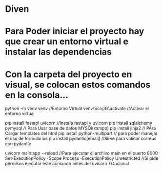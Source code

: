 # Diven
# Para Poder iniciar el proyecto hay que crear un entorno virtual e instalar las dependencias
# Con la carpeta del proyecto en visual, se colocan estos comandos en la consola...

python -m venv venv             //Entorno Virtual
venv\Scripts\activate        //Activar el entorno virtual

pip install fastapi uvicorn      //Instala fastapi y uvicorn
pip install sqlalchemy pymysql   // Para Usar base de datos MYSQl(xampp)
pip install jinja2               // PAra Cargar templates del html
pip install python-multipart     // para poder manejar el uso de formularios
pip install pydantic[email]     //Sirve para validar correos con pydantic

uvicorn main:app --reload     //Para ejecutar el archivo main en el puerto 8000
Set-ExecutionPolicy -Scope Process -ExecutionPolicy Unrestricted   //Si pide permisos ejecutar este comando antes del uvicorn *Opcional
